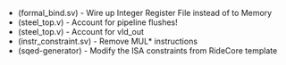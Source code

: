 - (formal_bind.sv) - Wire up Integer Register File instead of to Memory
- (steel_top.v) - Account for pipeline flushes!
- (steel_top.v) - Account for vld_out
- (instr_constraint.sv) - Remove MUL\* instructions
- (sqed-generator) - Modify the ISA constraints from RideCore template
